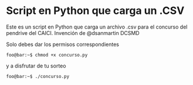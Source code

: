 # Script en Python que carga un .CSV
Este es un script en Python que carga un archivo .csv para el concurso del pendrive del CAICI. Invención de @dsanmartin
DCSMD

Solo debes dar los permisos correspondientes 
```console
foo@bar:~$ chmod +x concurso.py
```

y a disfrutar de tu sorteo
```console
foo@bar:~$ ./concurso.py
```
